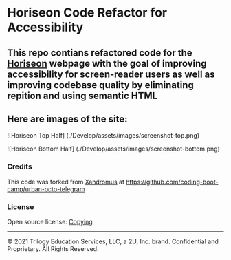 # Horiseon Code Refactor for Accessibility

## This repo contians refactored code for the [Horiseon]( https://a-wushie.github.io/horiseon-accessibility-refactor/) webpage with the goal of improving accessibility for screen-reader users as well as improving codebase quality by eliminating repition and using semantic HTML

## Here are images of the site: 
![Horiseon Top Half] (./Develop/assets/images/screenshot-top.png)

![Horiseon Bottom Half] (./Develop/assets/images/screenshot-bottom.png)

### Credits

This code was forked from [Xandromus](https://github.com/coding-boot-camp/urban-octo-telegram/commits?author=Xandromus) at https://github.com/coding-boot-camp/urban-octo-telegram


### License

Open source license: [Copying](https://choosealicense.com/licenses/gpl-3.0/)

---
© 2021 Trilogy Education Services, LLC, a 2U, Inc. brand. Confidential and Proprietary. All Rights Reserved.
